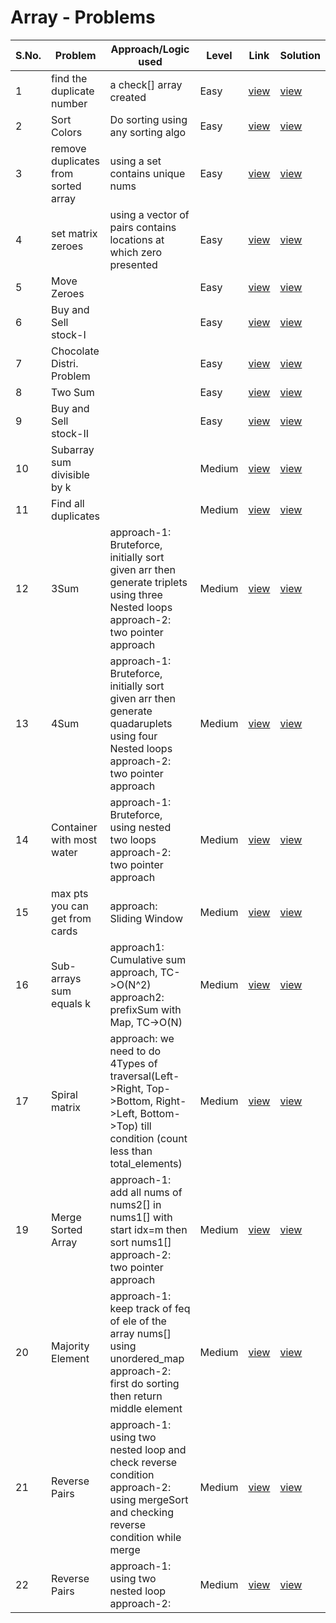 # Array - Problems

S.No. | Problem | Approach/Logic used | Level | Link | Solution |
------|---------|---------------------|-------|------|----------|
1 | find the duplicate number | a check[] array created | Easy | [view](https://leetcode.com/problems/find-the-duplicate-number/) | [view](findDupNum.cpp) 
2 | Sort Colors | Do sorting using any sorting algo | Easy | [view](https://leetcode.com/problems/sort-colors/) | [view](SortColors.cpp) 
3 | remove duplicates from sorted array | using a set contains unique nums | Easy | [view](https://leetcode.com/problems/remove-duplicates-from-sorted-array/description/) | [view](rmDuplicatesNums.cpp) 
4 | set matrix zeroes | using a vector of pairs contains locations at which zero presented | Easy | [view](https://leetcode.com/problems/set-matrix-zeroes/) | [view](set_matrix_zeroes.cpp) 
5 | Move Zeroes |  | Easy | [view](https://leetcode.com/problems/move-zeroes/) | [view](move_zeroes.cpp) 
6 | Buy and Sell stock-I |  | Easy | [view](https://leetcode.com/problems/best-time-to-buy-and-sell-stock/description/) | [view](buy_n_sell_stock1.cpp) 
7 | Chocolate Distri. Problem |  | Easy | [view](https://practice.geeksforgeeks.org/problems/chocolate-distribution-problem3825/0) | [view](choco_distribution.cpp) 
8 | Two Sum |  | Easy | [view](https://leetcode.com/problems/two-sum/) | [view](two_sum.cpp) 
9 | Buy and Sell stock-II |  | Easy | [view](https://leetcode.com/problems/best-time-to-buy-and-sell-stock-ii/) | [view](buy_n_sell_stock2.cpp) 
10 | Subarray sum divisible by k |  | Medium | [view](https://leetcode.com/problems/subarray-sums-divisible-by-k/description/) | [view](subarr_sum_div_by_k.cpp) 
11 | Find all duplicates |  | Medium | [view](https://leetcode.com/problems/find-all-duplicates-in-an-array/) | [view](find_all_dups.cpp) 
12 | 3Sum | approach-1: Bruteforce, initially sort given arr then generate triplets using three Nested loops<br>approach-2: two pointer approach | Medium | [view](https://leetcode.com/problems/3sum/description/) | [view](three_sum.cpp) 
13 | 4Sum | approach-1: Bruteforce, initially sort given arr then generate quadaruplets using four Nested loops<br>approach-2: two pointer approach | Medium | [view](https://leetcode.com/problems/4sum/description/) | [view](four_sum.cpp) 
14 | Container with most water | approach-1: Bruteforce, using nested two loops<br>approach-2: two pointer approach | Medium | [view](https://leetcode.com/problems/container-with-most-water/description/) | [view](container_most_water.cpp) 
15 | max pts you can get from cards | approach: Sliding Window | Medium | [view](https://leetcode.com/problems/maximum-points-you-can-obtain-from-cards/description/) | [view](mx_pts_you_can_obt_from_cards.cpp) 
16 | Sub-arrays sum equals k | approach1: Cumulative sum approach, TC->O(N^2)<br>approach2: prefixSum with Map, TC->O(N) | Medium | [view](https://leetcode.com/problems/subarray-sum-equals-k/description/) | [view](subarr_sum_eqto_k.cpp) 
17 | Spiral matrix | approach: we need to do 4Types of traversal(Left->Right, Top->Bottom, Right->Left, Bottom->Top) till condition (count less than total_elements) | Medium | [view](https://leetcode.com/problems/spiral-matrix/description/) | [view](spiral_matrix.cpp) 
19 | Merge Sorted Array | approach-1: add all nums of nums2[] in nums1[] with start idx=m then sort nums1[]<br>approach-2: two pointer approach  | Medium | [view](https://leetcode.com/problems/merge-sorted-array/description/) | [view](merge_sorted_arr.cpp) 
20 | Majority Element | approach-1: keep track of feq of ele of the array nums[] using unordered_map<br>approach-2: first do sorting then return middle element| Medium | [view](https://leetcode.com/problems/majority-element/description/) | [view](majority_ele.cpp) 
21 | Reverse Pairs | approach-1: using two nested loop and check reverse condition<br>approach-2: using mergeSort and checking reverse condition while merge| Medium | [view](https://leetcode.com/problems/reverse-pairs/description/) | [view](reverse_pairs.cpp) 
22 | Reverse Pairs | approach-1: using two nested loop<br>approach-2: | Medium | [view](https://leetcode.com/problems/max-value-of-equation/description/) | [view](max_val_of_eq.cpp) 

<!---
1 | Name | logic | [view](url) | [view](name.cpp) 
-->